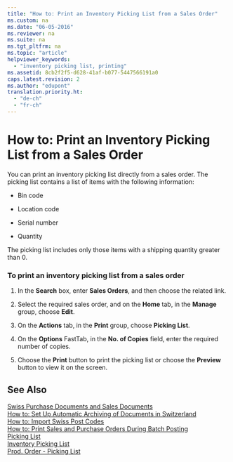 ```yaml
---
title: "How to: Print an Inventory Picking List from a Sales Order"
ms.custom: na
ms.date: "06-05-2016"
ms.reviewer: na
ms.suite: na
ms.tgt_pltfrm: na
ms.topic: "article"
helpviewer_keywords: 
  - "inventory picking list, printing"
ms.assetid: 8cb2f2f5-d628-41af-b077-5447566191a0
caps.latest.revision: 2
ms.author: "edupont"
translation.priority.ht: 
  - "de-ch"
  - "fr-ch"
---
```

# How to: Print an Inventory Picking List from a Sales Order
You can print an inventory picking list directly from a sales order. The picking list contains a list of items with the following information:  
  
-   Bin code  
  
-   Location code  
  
-   Serial number  
  
-   Quantity  
  
 The picking list includes only those items with a shipping quantity greater than 0.  
  
### To print an inventory picking list from a sales order  
  
1.  In the **Search** box, enter **Sales Orders**, and then choose the related link.  
  
2.  Select the required sales order, and on the **Home** tab, in the **Manage** group, choose **Edit**.  
  
3.  On the **Actions** tab, in the **Print** group, choose **Picking List**.  
  
4.  On the **Options** FastTab, in the **No. of Copies** field, enter the required number of copies.  
  
5.  Choose the **Print** button to print the picking list or choose the **Preview** button to view it on the screen.  
  
## See Also  
 [Swiss Purchase Documents and Sales Documents](../../LocalFunctionalityForMicrosoftDynamicsNav2016/Switzerland/swiss-purchase-documents-and-sales-documents.md)   
 [How to: Set Up Automatic Archiving of Documents in Switzerland](../../LocalFunctionalityForMicrosoftDynamicsNav2016/Switzerland/how-to-set-up-automatic-archiving-of-documents-in-switzerland.md)   
 [How to: Import Swiss Post Codes](../../LocalFunctionalityForMicrosoftDynamicsNav2016/Switzerland/how-to-import-swiss-post-codes.md)   
 [How to: Print Sales and Purchase Orders During Batch Posting](../../LocalFunctionalityForMicrosoftDynamicsNav2016/Austria/how-to-print-sales-and-purchase-orders-during-batch-posting.md)   
 [Picking List](../../WarehouseActivities/-$-r_5752-picking-list-$-.md)   
 [Inventory Picking List](../Topic/\($%20R_813%20Inventory%20Picking%20List%20$\).md)   
 [Prod. Order \- Picking List](../Topic/\($%20R_99000766%20Prod.%20Order%20-%20Picking%20List%20$\).md)